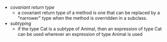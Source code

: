 

+ _covariant return type_
    + a covariant return type of a method is one that can be replaced by a "narrower" type when the method is overridden in a subclass. 
+ _subtyping_ 
    + if the type Cat is a subtype of Animal, then an expression of type Cat can be used wherever an expression of type Animal is used
